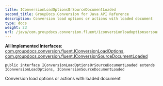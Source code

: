 ```yaml
---
title: IConversionLoadOptionsOrSourceDocumentLoaded
second_title: GroupDocs.Conversion for Java API Reference
description: Conversion load options or actions with loaded document
type: docs
weight: 23
url: /java/com.groupdocs.conversion.fluent/iconversionloadoptionsorsourcedocumentloaded/
---
```

**All Implemented Interfaces:**
[com.groupdocs.conversion.fluent.IConversionLoadOptions](../../com.groupdocs.conversion.fluent/iconversionloadoptions), [com.groupdocs.conversion.fluent.IConversionSourceDocumentLoaded](../../com.groupdocs.conversion.fluent/iconversionsourcedocumentloaded)
```
public interface IConversionLoadOptionsOrSourceDocumentLoaded extends IConversionLoadOptions, IConversionSourceDocumentLoaded
```

Conversion load options or actions with loaded document
